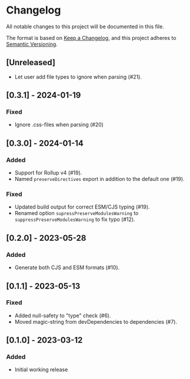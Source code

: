 # Changelog

All notable changes to this project will be documented in this file.

The format is based on [Keep a Changelog](https://keepachangelog.com/en/1.0.0/),
and this project adheres to [Semantic Versioning](https://semver.org/spec/v2.0.0.html).

## [Unreleased]

- Let user add file types to ignore when parsing (#21).

## [0.3.1] - 2024-01-19

### Fixed

- Ignore .css-files when parsing (#20)

## [0.3.0] - 2024-01-14

### Added

- Support for Rollup v4 (#19).
- Named `preserveDirectives` export in addition to the default one (#19).

### Fixed

- Updated build output for correct ESM/CJS typing (#19).
- Renamed option `supressPreserveModulesWarning` to `suppressPreserveModulesWarning` to fix typo (#12).

## [0.2.0] - 2023-05-28

### Added

- Generate both CJS and ESM formats (#10).

## [0.1.1] - 2023-05-13

### Fixed

- Added null-safety to "type" check (#6).
- Moved magic-string from devDependencies to dependencies (#7).

## [0.1.0] - 2023-03-12

### Added

- Initial working release
